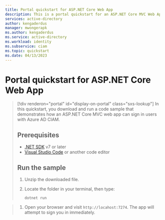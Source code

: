 ```yaml
---
title: Portal quickstart for ASP.NET Core Web App
description: This is a portal quickstart for an ASP.NET Core MVC Web Application
services: active-directory
author: kengaderdus
manager: mwongerapk
ms.author: kengaderdus
ms.service: active-directory
ms.workload: identity
ms.subservice: ciam
ms.topic: quickstart
ms.date: 04/13/2023
---
```


# Portal quickstart for ASP.NET Core Web App

> [!div renderon="portal" id="display-on-portal" class="sxs-lookup"]
> In this quickstart, you download and run a code sample that demonstrates how an ASP.NET Core MVC web app can sign in users with Azure AD CIAM.
>
> ## Prerequisites
>
> * [.NET SDK](https://dotnet.microsoft.com/download/dotnet/7.0) v7 or later
> * [Visual Studio Code](https://code.visualstudio.com/download) or another code editor
>
> ## Run the sample
>
> 1. Unzip the downloaded file.
> 1. Locate the folder in your terminal, then type:
>
>     ```console
>     dotnet run
>     ```

> 1. Open your browser and visit `http://locahost:7274`. The app will attempt to sign you in immediately.
>